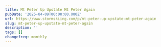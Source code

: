 ```yaml
---
title: Mt Peter Up Upstate Mt Peter Again
pubDate: '2025-04-09T00:00:00.000Z'
url: https://www.stormskiing.com/p/mt-peter-up-upstate-mt-peter-again
slug: mt-peter-up-upstate-mt-peter-again
description: ''
tags: []
changefreq: monthly
---
```


<!-- Add post content below -->
